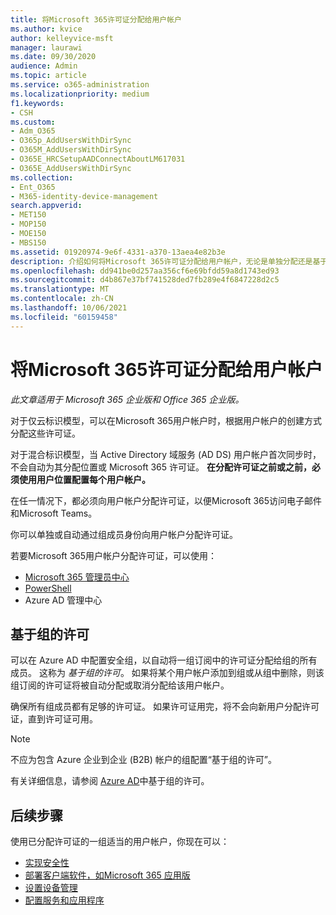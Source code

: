 ```yaml
---
title: 将Microsoft 365许可证分配给用户帐户
ms.author: kvice
author: kelleyvice-msft
manager: laurawi
ms.date: 09/30/2020
audience: Admin
ms.topic: article
ms.service: o365-administration
ms.localizationpriority: medium
f1.keywords:
- CSH
ms.custom:
- Adm_O365
- O365p_AddUsersWithDirSync
- O365M_AddUsersWithDirSync
- O365E_HRCSetupAADConnectAboutLM617031
- O365E_AddUsersWithDirSync
ms.collection:
- Ent_O365
- M365-identity-device-management
search.appverid:
- MET150
- MOP150
- MOE150
- MBS150
ms.assetid: 01920974-9e6f-4331-a370-13aea4e82b3e
description: 介绍如何将Microsoft 365许可证分配给用户帐户，无论是单独分配还是基于组成员身份。
ms.openlocfilehash: dd941be0d257aa356cf6e69bfdd59a8d1743ed93
ms.sourcegitcommit: d4b867e37bf741528ded7fb289e4f6847228d2c5
ms.translationtype: MT
ms.contentlocale: zh-CN
ms.lasthandoff: 10/06/2021
ms.locfileid: "60159458"
---
```

# <a name="assign-microsoft-365-licenses-to-user-accounts"></a>将Microsoft 365许可证分配给用户帐户

*此文章适用于 Microsoft 365 企业版和 Office 365 企业版。* 

对于仅云标识模型，可以在Microsoft 365用户帐户时，根据用户帐户的创建方式分配这些许可证。

对于混合标识模型，当 Active Directory 域服务 (AD DS) 用户帐户首次同步时，不会自动为其分配位置或 Microsoft 365 许可证。 **在分配许可证之前或之前，必须使用用户位置配置每个用户帐户。**

在任一情况下，都必须向用户帐户分配许可证，以便Microsoft 365访问电子邮件和Microsoft Teams。

你可以单独或自动通过组成员身份向用户帐户分配许可证。

若要Microsoft 365用户帐户分配许可证，可以使用：

- [Microsoft 365 管理员中心](../admin/manage/assign-licenses-to-users.md)
- [PowerShell](assign-licenses-to-user-accounts-with-microsoft-365-powershell.md)
- Azure AD 管理中心

## <a name="group-based-licensing"></a>基于组的许可

可以在 Azure AD 中配置安全组，以自动将一组订阅中的许可证分配给组的所有成员。 这称为 *基于组的许可*。 如果将某个用户帐户添加到组或从组中删除，则该组订阅的许可证将被自动分配或取消分配给该用户帐户。

确保所有组成员都有足够的许可证。 如果许可证用完，将不会向新用户分配许可证，直到许可证可用。

>[!Note]
>不应为包含 Azure 企业到企业 (B2B) 帐户的组配置“基于组的许可”。
>

有关详细信息，请参阅 [Azure AD](/azure/active-directory/fundamentals/active-directory-licensing-whatis-azure-portal)中基于组的许可。

## <a name="next-steps"></a>后续步骤

使用已分配许可证的一组适当的用户帐户，你现在可以：

- [实现安全性](../security/office-365-security/security-roadmap.md)
- [部署客户端软件，如Microsoft 365 应用版](/DeployOffice/deployment-guide-microsoft-365-apps)
- [设置设备管理](device-management-roadmap-microsoft-365.md)
- [配置服务和应用程序](configure-services-and-applications.md)